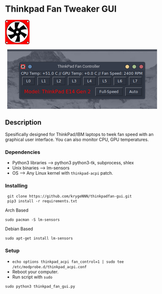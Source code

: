 # Thinkpad Fan Tweaker GUI

<p align="left">
  <a href="https://github.com/krygeNNN/thinkpadfan-gui">
    <img src="Images/fan-icon-vector-15.png" alt="Logo" width="80" height="80">
  </a>
<p align="center">
  <a href="https://github.com/krygeNNN/thinkpadfan-gui">
    <img src="Images/thinkpadgui.png" alt="Logo" >
  </a>

## Description

Spesifically designed for ThinkPad/IBM laptops to twek fan speed with an graphical user interface.
You can also monitor CPU, GPU temperatures.

### Dependencies

* Python3 libraries --> python3 python3-tk, subprocess, shlex
* Unix binaries --> lm-sensors
* OS --> Any Linux kernel with `thinkpad-acpi` patch. 

### Installing
 ```
  git clone https://github.com/krygeNNN/thinkpadfan-gui.git
  pip3 install -r requirements.txt
  ```
Arch Based
  ```
  sudo pacman -S lm-sensors
  ```
Debian Based
  ```
  sudo apt-get install lm-sensors
  ```

### Setup

* `echo options thinkpad_acpi fan_control=1 | sudo tee /etc/modprobe.d/thinkpad_acpi.conf`
* Reboot your computer.
* Run script with `sudo`
```
sudo python3 thinkpad_fan_gui.py
```
